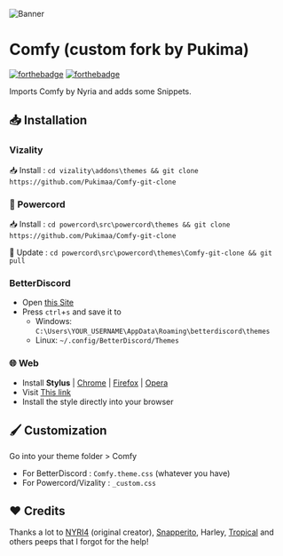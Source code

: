 ![Banner](https://pukimaa.github.io/Comfy/assets/banner.png)

# Comfy (custom fork by Pukima)

[![forthebadge](https://forthebadge.com/images/badges/built-with-love.svg)](https://forthebadge.com)
[![forthebadge](https://forthebadge.com/images/badges/uses-css.svg)](https://forthebadge.com)

Imports Comfy by Nyria and adds some Snippets.

## 📥 Installation

### Vizality

📥 Install : ```cd vizality\addons\themes && git clone https://github.com/Pukimaa/Comfy-git-clone```

### 🔌 Powercord

📥 Install : ```cd powercord\src\powercord\themes && git clone https://github.com/Pukimaa/Comfy-git-clone```

🔄 Update : ```cd powercord\src\powercord\themes\Comfy-git-clone && git pull```

### BetterDiscord

* Open [this Site](https://pukima.site/Comfy/Comfy.theme.css)
* Press `ctrl`+`s` and save it to
  * Windows: `C:\Users\YOUR_USERNAME\AppData\Roaming\betterdiscord\themes`
  * Linux: `~/.config/BetterDiscord/Themes`
  
### 🌐 Web
* Install **Stylus** 
  | [Chrome](https://chrome.google.com/webstore/detail/stylus/clngdbkpkpeebahjckkjfobafhncgmne) | [Firefox](https://addons.mozilla.org/en-US/firefox/addon/styl-us/) | [Opera](https://github.com/openstyles/stylus/wiki/Opera,-Outdated-Stylus)
* Visit [This link](https://github.com/Pukimaa/BetterDiscordAddons/raw/master/Themes/Comfy/comfy.user.css)
* Install the style directly into your browser

## 🖌️ Customization
Go into your theme folder > Comfy
- For BetterDiscord : `Comfy.theme.css` (whatever you have)
- For Powercord/Vizality : `_custom.css`

## ❤️ Credits

Thanks a lot to [NYRI4](https://github.com/NYRI4) (original creator), [Snapperito](https://github.com/Snapperito), Harley, [Tropical](https://github.com/Tropix126) and others peeps that I forgot for the help!
